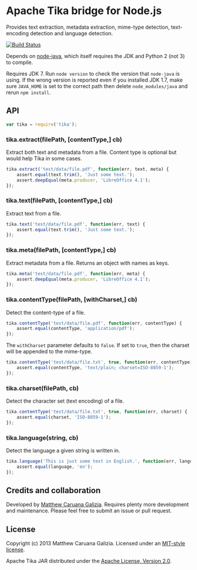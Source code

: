 # Apache Tika bridge for Node.js #

Provides text extraction, metadata extraction, mime-type detection, text-encoding detection and language detection.

[![Build Status](https://travis-ci.org/mattcg/node-tika.png?branch=master)](https://travis-ci.org/mattcg/node-tika)

Depends on [node-java](https://github.com/joeferner/node-java), which itself requires the JDK and Python 2 (not 3) to compile.

Requires JDK 7. Run `node version` to check the version that `node-java` is using. If the wrong version is reported even if you installed JDK 1.7, make sure `JAVA_HOME` is set to the correct path then delete `node_modules/java` and rerun `npm install`.

## API ##

```javascript
var tika = require('tika');
```

### tika.extract(filePath, [contentType,] cb) ###

Extract both text and metadata from a file. Content type is optional but would help Tika in some cases.

```javascript
tika.extract('test/data/file.pdf', function(err, text, meta) {
	assert.equal(text.trim(), 'Just some text.');
	assert.deepEqual(meta.producer, 'LibreOffice 4.1');
});
```

### tika.text(filePath, [contentType,] cb) ###

Extract text from a file.

```javascript
tika.text('test/data/file.pdf', function(err, text) {
	assert.equal(text.trim(), 'Just some text.');
});
```

### tika.meta(filePath, [contentType,] cb) ###

Extract metadata from a file. Returns an object with names as keys.

```javascript
tika.meta('test/data/file.pdf', function(err, meta) {
	assert.deepEqual(meta.producer, 'LibreOffice 4.1');
});
```

### tika.contentType(filePath, [withCharset,] cb) ###

Detect the content-type of a file.

```javascript
tika.contentType('test/data/file.pdf', function(err, contentType) {
	assert.equal(contentType, 'application/pdf');
});
```

The `withCharset` parameter defaults to `false`. If set to `true`, then the charset will be appended to the mime-type.

```javascript
tika.contentType('test/data/file.txt', true, function(err, contentType) {
	assert.equal(contentType, 'text/plain; charset=ISO-8859-1');
});
```

### tika.charset(filePath, cb) ###

Detect the character set (text encoding) of a file.

```javascript
tika.contentType('test/data/file.txt', true, function(err, charset) {
	assert.equal(charset, 'ISO-8859-1');
});
```

### tika.language(string, cb) ###

Detect the language a given string is written in.

```javascript
tika.language('This is just some text in English.', function(err, language, reasonablyCertain) {
	assert.equal(language, 'en');
});
```

## Credits and collaboration ##

Developed by [Matthew Caruana Galizia](https://twitter.com/mcaruanagalizia). Requires plenty more development and maintenance. Please feel free to submit an issue or pull request.

## License ##

Copyright (c) 2013 Matthew Caruana Galizia. Licensed under an [MIT-style license](http://mattcg.mit-license.org).

Apache Tika JAR distributed under the [Apache License, Version 2.0](http://www.apache.org/licenses/LICENSE-2.0).
